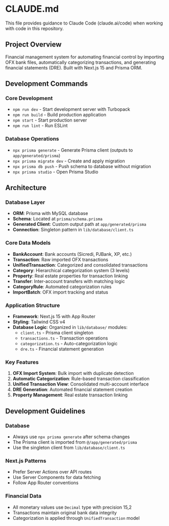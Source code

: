# CLAUDE.md

This file provides guidance to Claude Code (claude.ai/code) when working with code in this repository.

## Project Overview
Financial management system for automating financial control by importing OFX bank files, automatically categorizing transactions, and generating financial statements (DRE). Built with Next.js 15 and Prisma ORM.

## Development Commands

### Core Development
- `npm run dev` - Start development server with Turbopack
- `npm run build` - Build production application
- `npm start` - Start production server
- `npm run lint` - Run ESLint

### Database Operations
- `npx prisma generate` - Generate Prisma client (outputs to `app/generated/prisma`)
- `npx prisma migrate dev` - Create and apply migration
- `npx prisma db push` - Push schema to database without migration
- `npx prisma studio` - Open Prisma Studio

## Architecture

### Database Layer
- **ORM**: Prisma with MySQL database
- **Schema**: Located at `prisma/schema.prisma`
- **Generated Client**: Custom output path at `app/generated/prisma`
- **Connection**: Singleton pattern in `lib/database/client.ts`

### Core Data Models
- **BankAccount**: Bank accounts (Sicredi, PJBank, XP, etc.)
- **Transaction**: Raw imported OFX transactions  
- **UnifiedTransaction**: Categorized and consolidated transactions
- **Category**: Hierarchical categorization system (3 levels)
- **Property**: Real estate properties for transaction linking
- **Transfer**: Inter-account transfers with matching logic
- **CategoryRule**: Automated categorization rules
- **ImportBatch**: OFX import tracking and status

### Application Structure
- **Framework**: Next.js 15 with App Router
- **Styling**: Tailwind CSS v4
- **Database Logic**: Organized in `lib/database/` modules:
  - `client.ts` - Prisma client singleton
  - `transactions.ts` - Transaction operations
  - `categorization.ts` - Auto-categorization logic  
  - `dre.ts` - Financial statement generation

### Key Features
1. **OFX Import System**: Bulk import with duplicate detection
2. **Automatic Categorization**: Rule-based transaction classification
3. **Unified Transaction View**: Consolidated multi-account interface
4. **DRE Generation**: Automated financial statement creation
5. **Property Management**: Real estate transaction linking

## Development Guidelines

### Database
- Always use `npx prisma generate` after schema changes
- The Prisma client is imported from `@/app/generated/prisma`
- Use the singleton client from `lib/database/client.ts`

### Next.js Patterns
- Prefer Server Actions over API routes
- Use Server Components for data fetching
- Follow App Router conventions

### Financial Data
- All monetary values use `Decimal` type with precision 15,2
- Transactions maintain original bank data integrity
- Categorization is applied through `UnifiedTransaction` model